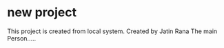 # new project

This project is created from local system.
Created by Jatin Rana
The main Person.....